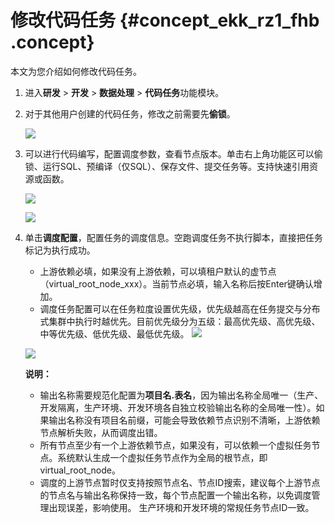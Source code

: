 # 修改代码任务 {#concept_ekk_rz1_fhb .concept}

本文为您介绍如何修改代码任务。

1.  进入**研发** \> **开发** \> **数据处理** \> **代码任务**功能模块。
2.  对于其他用户创建的代码任务，修改之前需要先**偷锁**。

    ![](http://static-aliyun-doc.oss-cn-hangzhou.aliyuncs.com/assets/img/149548/155599255141510_zh-CN.png)

3.  可以进行代码编写，配置调度参数，查看节点版本。单击右上角功能区可以偷锁、运行SQL、预编译（仅SQL）、保存文件、提交任务等。支持快速引用资源或函数。

    ![](http://static-aliyun-doc.oss-cn-hangzhou.aliyuncs.com/assets/img/149548/155599255141511_zh-CN.png)

    ![](http://static-aliyun-doc.oss-cn-hangzhou.aliyuncs.com/assets/img/149548/155599255141512_zh-CN.png)

4.  单击**调度配置**，配置任务的调度信息。空跑调度任务不执行脚本，直接把任务标记为执行成功。

    -   上游依赖必填，如果没有上游依赖，可以填租户默认的虚节点（virtual\_root\_node\_xxx）。当前节点必填，输入名称后按Enter键确认增加。
    -   调度任务配置可以在任务粒度设置优先级，优先级越高在任务提交与分布式集群中执行时越优先。目前优先级分为五级：最高优先级、高优先级、中等优先级、低优先级、最低优先级。
    ![](http://static-aliyun-doc.oss-cn-hangzhou.aliyuncs.com/assets/img/149548/155599255141515_zh-CN.png)

    ![](http://static-aliyun-doc.oss-cn-hangzhou.aliyuncs.com/assets/img/149548/155599255141517_zh-CN.png)

    **说明：** 

    -   输出名称需要规范化配置为**项目名.表名**，因为输出名称全局唯一（生产、开发隔离，生产环境、开发环境各自独立校验输出名称的全局唯一性）。如果输出名称没有项目名前缀，可能会导致依赖节点识别不清晰，上游依赖节点解析失败，从而调度出错。
    -   所有节点至少有一个上游依赖节点，如果没有，可以依赖一个虚拟任务节点。系统默认生成一个虚拟任务节点作为全局的根节点，即virtual\_root\_node。
    -   调度的上游节点暂时仅支持按照节点名、节点ID搜索，建议每个上游节点的节点名与输出名称保持一致，每个节点配置一个输出名称，以免调度管理出现误差，影响使用。 生产环境和开发环境的常规任务节点ID一致。

